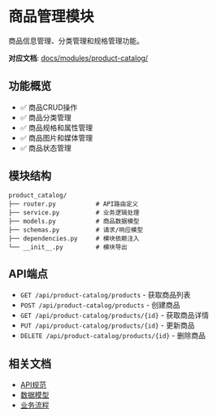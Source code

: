 # 商品管理模块

商品信息管理、分类管理和规格管理功能。

**对应文档**: [docs/modules/product-catalog/](../../docs/modules/product-catalog/)

## 功能概览

- ✅ 商品CRUD操作
- ✅ 商品分类管理
- ✅ 商品规格和属性管理
- ✅ 商品图片和媒体管理
- ✅ 商品状态管理

## 模块结构

```
product_catalog/
├── router.py           # API路由定义
├── service.py          # 业务逻辑处理
├── models.py           # 商品数据模型
├── schemas.py          # 请求/响应模型
├── dependencies.py     # 模块依赖注入
└── __init__.py         # 模块导出
```

## API端点

- `GET /api/product-catalog/products` - 获取商品列表
- `POST /api/product-catalog/products` - 创建商品
- `GET /api/product-catalog/products/{id}` - 获取商品详情
- `PUT /api/product-catalog/products/{id}` - 更新商品
- `DELETE /api/product-catalog/products/{id}` - 删除商品

## 相关文档

- [API规范](../../docs/modules/product-catalog/api-spec.md)
- [数据模型](../../docs/modules/product-catalog/data-models.md)
- [业务流程](../../docs/modules/product-catalog/business-logic.md)